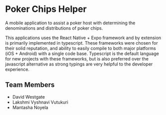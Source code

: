 # Poker Chips Helper
A mobile application to assist a poker host with determining the denominations and distributions of poker chips.

This applications uses the React Native + Expo framework and by extension is primarily implemented in typescript. These frameworks were chosen for their solid reputation, and ability to easily compile to both major platforms (iOS + Android) with a single code base. Typescript is the default language for new projects with these frameworks, but is also preferred over the javascript alternative as strong typings are very helpful to the developer experience. 

## Team Members
* David Westgate
* Lakshmi Vyshnavi Vutukuri
* Mantasha Noyela
